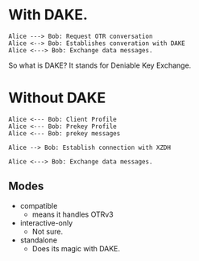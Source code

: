 
# With DAKE.

```plantuml
Alice ---> Bob: Request OTR conversation
Alice <--> Bob: Establishes converation with DAKE
Alice <---> Bob: Exchange data messages.
```

So what is DAKE?
It stands for Deniable Key Exchange.

# Without DAKE

```plantuml
Alice <--- Bob: Client Profile
Alice <--- Bob: Prekey Profile
Alice <--- Bob: prekey messages

Alice --> Bob: Establish connection with XZDH

Alice <---> Bob: Exchange data messages.
```

## Modes

+ compatible
  - means it handles OTRv3
+ interactive-only
  - Not sure.
+ standalone
  - Does its magic with DAKE.
